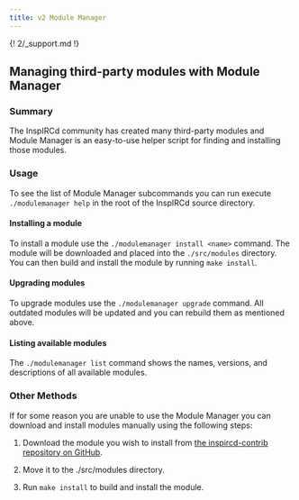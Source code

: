 ```yaml
---
title: v2 Module Manager
---
```


{! 2/_support.md !}

## Managing third-party modules with Module Manager

### Summary

The InspIRCd community has created many third-party modules and Module Manager is an easy-to-use helper script for finding and installing those modules.

### Usage

To see the list of Module Manager subcommands you can run execute `./modulemanager help` in the root of the InspIRCd source directory.

#### Installing a module

To install a module use the `./modulemanager install <name>` command. The module will be downloaded and placed into the `./src/modules` directory. You can then build and install the module by running `make install`.

#### Upgrading modules

To upgrade modules use the `./modulemanager upgrade` command. All outdated modules will be updated and you can rebuild them as mentioned above.

#### Listing available modules

The `./modulemanager list` command shows the names, versions, and descriptions of all available modules.

### Other Methods

If for some reason you are unable to use the Module Manager you can download and install modules manually using the following steps:

1. Download the module you wish to install from [the inspircd-contrib repository on GitHub](https://github.com/inspircd/inspircd-contrib).

2. Move it to the ./src/modules directory.

3. Run `make install` to build and install the module.
